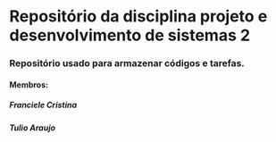 # Repositório da disciplina projeto e desenvolvimento de sistemas 2

### Repositório usado para armazenar códigos e tarefas.

#### Membros:
##### Franciele Cristina
##### Tulio Araujo 
